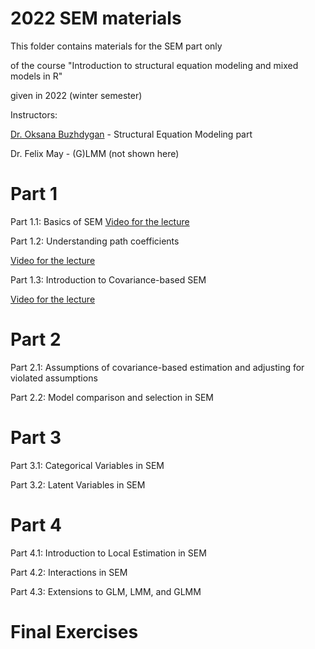 # 2022  SEM materials

This folder contains materials for the SEM part only

of the course
"Introduction to structural equation modeling and mixed models in R"

given in 2022 (winter semester)

Instructors:

[Dr. Oksana Buzhdygan](https://www.bcp.fu-berlin.de/en/biologie/arbeitsgruppen/botanik/ag_tietjen/People/wissenschaftliche_mitarbeiter/Buzhdygan/index.html) - Structural Equation Modeling part

Dr. Felix May - (G)LMM (not shown here)


# Part 1

Part 1.1: Basics of SEM
[Video for the lecture](https://youtu.be/y1JajRMT9io)

Part 1.2: Understanding path coefficients

[Video for the lecture](https://youtu.be/7UHu8udL7WI)

Part 1.3: Introduction to Covariance-based SEM

[Video for the lecture](https://youtu.be/t9_LGfC-Cso)

# Part 2

Part 2.1: Assumptions of covariance-based estimation and adjusting for violated assumptions

Part 2.2: Model comparison and selection in SEM


# Part 3

Part 3.1: Categorical Variables in SEM

Part 3.2: Latent Variables in SEM


# Part 4

Part 4.1: Introduction to Local Estimation in SEM 


Part 4.2: Interactions in SEM 


Part 4.3: Extensions to GLM, LMM, and GLMM


# Final Exercises